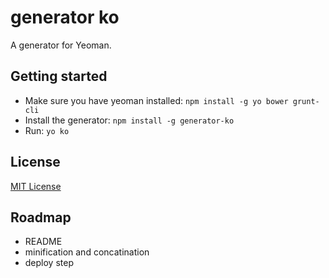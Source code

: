 # generator ko

A generator for Yeoman.

## Getting started
- Make sure you have yeoman installed:
    `npm install -g yo bower grunt-cli`
- Install the generator: `npm install -g generator-ko`
- Run: `yo ko`

## License
[MIT License](http://en.wikipedia.org/wiki/MIT_License)

## Roadmap
- README
- minification and concatination
- deploy step
